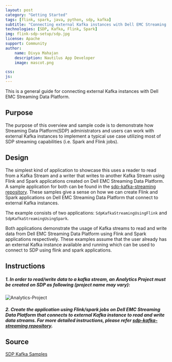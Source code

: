 ```yaml
---
layout: post
category: "Getting Started"
tags: [flink, spark, java, python, sdp, kafka]
subtitle: "Connecting external Kafka instances with Dell EMC Streaming Data Platform"
technologies: [SDP, Kafka, Flink, Spark]
img: flink-sdp-setup/sdp.jpg
license: Apache
support: Community
author: 
    name: Divya Mahajan
    description: Nautilus App Developer
    image: mascot.png

css: 
js: 
---
```

This is a general guide for connecting external Kafka instances with Dell EMC Streaming Data Platform.
<!--more-->

## Purpose

The purpose of this overview and sample code is to demonstrate how Streaming Data Platform(SDP) administrators and users can work with external Kafka instances to implement a typical use case utilizing most of SDP streaming capabilities (i.e. Spark and Flink jobs). 

## Design
The simplest kind of application to showcase this uses a reader to read from a Kafka Stream and a writer that writes to another Kafka Stream using Flink and Spark applications created on Dell EMC Streaming Data Platform. A sample application for both can be found in the [sdp-kafka-streaming repository](https://github.com/StreamingDataPlatform/sdp-kafka-streaming). These samples give a sense on how we can create Flink and Spark applications on Dell EMC Streaming Data Platform that connect to external Kafka instances.

The example consists of two applications: `SdpKafkaStreamingUsingFlink` and `SdpKafkaStreamingUsingSpark`.  

Both applications demonstrate the usage of Kafka streams to read and write data from Dell EMC Streaming Data Platform using Flink and Spark applications respectively. These examples assume that the user already has an external Kafka instance available and running which can be used to connect to SDP using flink and spark applications.

## Instructions
##### 1. In order to read/write data to a kafka stream, an Analytics Project must be created on SDP as following (project name may vary): 
![Analytics-Project]({{site.baseurl}}/assets/images/posts/sdp-kafka/sdp-landing.png)


##### 2. Create the application using Flink/spark jobs on Dell EMC Streaming Data Platform that connects to external Kafka instance to read and write data streams. For more detailed instructions, please refer [sdp-kafka-streaming repository](https://github.com/StreamingDataPlatform/sdp-kafka-streaming).


## Source
[SDP Kafka Samples](https://github.com/StreamingDataPlatform/sdp-kafka-streaming)


